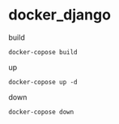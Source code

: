 # docker_django

build
```
docker-copose build
```

up
```
docker-copose up -d
```

down
```
docker-copose down
```
